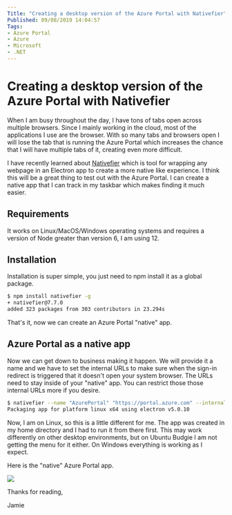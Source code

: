 ```yaml
---
Title: "Creating a desktop version of the Azure Portal with Nativefier"
Published: 09/08/2019 14:04:57
Tags: 
- Azure Portal
- Azure
- Microsoft
- .NET
---
```

# Creating a desktop version of the Azure Portal with Nativefier

When I am busy throughout the day, I have tons of tabs open across multiple browsers. Since I mainly working in the cloud, most of the applications I use are the browser. With so many tabs and browsers open I will lose the tab that is running the Azure Portal which increases the chance that I will have multiple tabs of it, creating even more difficult.

I have recently learned about [Nativefier](https://github.com/jiahaog/nativefier) which is tool for wrapping any webpage in an Electron app to create a more native like experience. I think this will be a great thing to test out with the Azure Portal. I can create a native app that I can track in my taskbar which makes finding it much easier.

## Requirements

It works on Linux/MacOS/Windows operating systems and requires a version of Node greater than version 6, I am using 12.

## Installation

Installation is super simple, you just need to npm install it as a global package.

```Bash
$ npm install nativefier -g
+ nativefier@7.7.0
added 323 packages from 303 contributors in 23.294s
```

That's it, now we can create an Azure Portal "native" app.

## Azure Portal as a native app

Now we can get down to business making it happen. We will provide it a name and we have to set the internal URLs to make sure when the sign-in redirect is triggered that it doesn't open your system browser. The URLs need to stay inside of your "native" app. You can restrict those those internal URLs more if you desire.

```Bash
$ nativefier --name "AzurePortal" "https://portal.azure.com" --internal-urls ".*?"
Packaging app for platform linux x64 using electron v5.0.10
```

Now, I am on Linux, so this is a little different for me. The app was created in my home directory and I had to run it from there first. This may work differently on other desktop environments, but on Ubuntu Budgie I am not getting the menu for it either. On Windows everything is working as I expect. 

Here is the "native" Azure Portal app.

![](/images/nativefier/azureportalapp.jpg)


Thanks for reading,

Jamie
